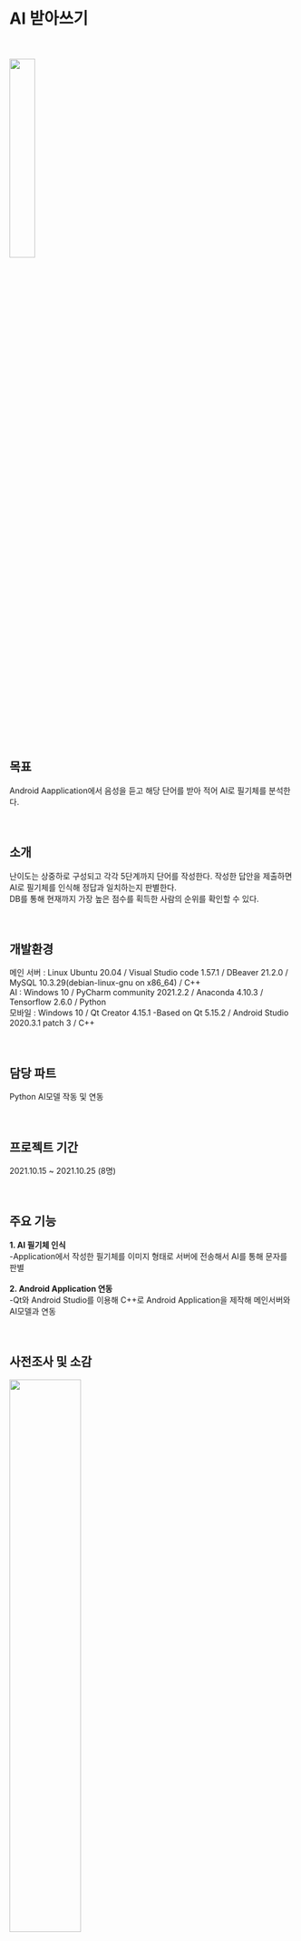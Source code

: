# AI 받아쓰기
<br><br>
<img src="https://user-images.githubusercontent.com/92618553/138676311-115ca956-05bd-437d-bfbe-5b36d489e154.png" width="30%" height="30%"><br><br><br>

목표
---
Android Aapplication에서 음성을 듣고 해당 단어를 받아 적어 AI로 필기체를 분석한다.<br><br><br>



소개
---
난이도는 상중하로 구성되고 각각 5단계까지 단어를 작성한다. 작성한 답안을 제출하면 AI로 필기체를 인식해 정답과 일치하는지 판별한다.<br>
DB를 통해 현재까지 가장 높은 점수를 획득한 사람의 순위를 확인할 수 있다.<br><br><br>


개발환경
---
메인 서버 : Linux Ubuntu 20.04 / Visual Studio code 1.57.1 / DBeaver 21.2.0 / MySQL 10.3.29(debian-linux-gnu on x86_64) / C++<br>
AI : Windows 10 / PyCharm community 2021.2.2 / Anaconda 4.10.3 / Tensorflow 2.6.0 / Python<br>
모바일 : Windows 10 / Qt Creator 4.15.1 -Based on Qt 5.15.2 / Android Studio 2020.3.1 patch 3 / C++<br><br><br>



담당 파트
---
Python AI모델 작동 및 연동<br><br><br>


프로젝트 기간
---
2021.10.15 ~ 2021.10.25 (8명)<br><br><br>


주요 기능
---
**1. AI 필기체 인식**<br>
 -Application에서 작성한 필기체를 이미지 형태로 서버에 전송해서 AI를 통해 문자를 판별<br><br>
**2. Android Application 연동**<br>
 -Qt와 Android Studio를 이용해 C++로 Android Application을 제작해 메인서버와 AI모델과 연동<br><br><br>



사전조사 및 소감
---
<img src="https://user-images.githubusercontent.com/92618553/138676313-e7a6b9df-31b8-4454-b661-7f28a009fdc5.PNG" width="50%"  height="50%"><br><br><br>
> ### 사전조사<br>
1. AI 필기 인식<br>
-AI를 이용한 첫 프로젝트기 떄문에 AI의 개념과 원리부터 시작해 코드 분석, AI모델 작동 방식을 공부했다.<br>
2. 모바일 어플리케이션 제작<br>
-Qt를 활용해 C++언어로 Android Application을 제작할 수 있는 개발환경을 찾아봤다.<br><br>

> ### 소감
1. 어려웠던 점<br>
-AI모델을 작동시키기 위한 환경을 구축하는 데 애를 썼다.<br>
-AI모델이 인식하는 이미지에 조그만 차이라도 생기면 결과값이 크게 달라진다. 여러번 테스트해 본 결과 흰 배경에 검은 글씨, 두꺼운 펜, 정사각형 이미지가 가장 인식률이 높다.<br>
2. 알게된 점<br>
-Python에서 C++서버 한글 데이터를 전송할 때 C++ 서버가 Window OS에서 인코딩 방식이 euc-kr일 경우 잘 전송되고, Ubuntu OS에서 utf-8과 euc-kr 두 경우 모두 잘 전송됐다.<br><br><br>



개발완료보고서
---
<img src = "https://user-images.githubusercontent.com/92618553/138676315-5e657d23-e851-452a-b932-97406d901b46.PNG" width="70%" height="70%"><br><br><br>


브레인스토밍
---
<img src = "https://user-images.githubusercontent.com/92618553/138676321-acc4bf84-cb93-46ef-acf3-bbb348426775.PNG" width="60%" height="60%"><br><br><br>


초기 UI
---
<img src = "https://user-images.githubusercontent.com/92618553/138676330-510c43ea-49eb-4ca5-8db5-dbc12d9f1671.PNG" width="70%" height="70%"><br><br><br>


UI 흐름
---
<img src = "https://user-images.githubusercontent.com/92618553/138676333-1caa8817-7ed8-40e4-9e95-bb326a8961d1.PNG" width="80%" height="80%"><br><br><br>


참고한 AI모델
---
https://github.com/junstar92/hangul-syllable-recognition
<br><br><br>




작동 영상
---


https://user-images.githubusercontent.com/92618553/138635590-4c6711bc-f759-4107-8099-26629f202790.mp4



<br><br><br>


작동 사진
---
> ### 앱 작동 및 로그인<br> 
<img src = "https://user-images.githubusercontent.com/92618553/138676346-7d78893f-8023-4560-831f-a6fdc9f10ecc.PNG" width="70%" height="70%"><br><br><br>

> ### 난이도 선택<br> 
<img src = "https://user-images.githubusercontent.com/92618553/138676361-d095559d-819c-4db0-9ec8-4b5cf3072aec.PNG" width="50%" height="50%"><br><br><br>

> ### 필기 작성<br> 
 : 단어 음성을 듣고 네모칸 안에 펜으로 단어를 작성한다.<br>
<img src = "https://user-images.githubusercontent.com/92618553/138676365-7b8255b4-00d9-4c18-9b35-858f8f871596.PNG" width="60%" height="60%"><br><br><br>

> ### 필기 지우기<br> 
<img src = "https://user-images.githubusercontent.com/92618553/138676375-9965d0d5-5851-47c5-8672-2a5af3e67c9e.PNG" width="50%" height="50%"><br><br><br>

> ### 정답 확인<br> 
 : 맞춘 개수를 확인하고 정답과 내가 작성한 답을 비교할 수 있다.<br>
<img src = "https://user-images.githubusercontent.com/92618553/138676380-877cde3c-e668-43c4-aced-f15462d84b93.PNG" width="50%" height="50%"><br><br><br>

> ### 순위<br> 
<img src = "https://user-images.githubusercontent.com/92618553/138676385-2c3bd506-012c-4045-9238-91e63412a16f.PNG" width="30%" height="30%"><br><br><br>
